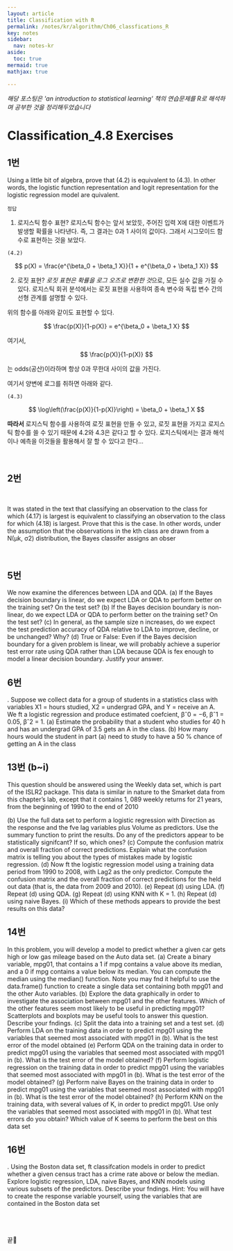 ```yaml
---
layout: article
title: Classification with R
permalink: /notes/kr/algorithm/Ch06_classfications_R
key: notes
sidebar:
  nav: notes-kr
aside:
  toc: true
mermaid: true
mathjax: true

---
```



*해당 포스팅은 'an introduction to statistical learning' 책의 연습문제를 R로 해석하며 공부한 것을 정리해두었습니다*


# Classification_4.8 Exercises


## 1번

 Using a little bit of algebra, prove that (4.2) is equivalent to (4.3). In other words, the logistic function representation and logit representation for the logistic regression model are quivalent.


`정답`
1. 로지스틱 함수 표현?
 로지스틱 함수는 앞서 보았듯, 주어진 입력 X에 대한 이벤트가 발생할 확률을 나타낸다. 즉, 그 결과는 0과 1 사이의 값이다. 그래서 시그모이드 함수로 표현하는 것을 보았다.

`(4.2)`

 $$ p(X) = \frac{e^{\beta_0 + \beta_1 X}}{1 + e^{\beta_0 + \beta_1 X}} $$


2. 로짓 표현?
 *로짓 표현은 확률을 로그 오즈로 변환한 것*으로, 모든 실수 값을 가질 수 있다. 로지스틱 회귀 분석에서는 로짓 표현을 사용하여 종속 변수와 독립 변수 간의 선형 관계를 설명할 수 있다.

위의 함수를 아래와 같이도 표현할 수 있다.


$$ \frac{p(X)}{1-p(X)} = e^{\beta_0 + \beta_1 X} $$



여기서, 

$$ \frac{p(X)}{1-p(X)} $$

는 odds(공산)이라하며 항상 0과 무한대 사이의 값을 가진다. 


여기서 양변에 로그를 취하면 아래와 같다.



`(4.3)`

$$ \log\left(\frac{p(X)}{1-p(X)}\right) = \beta_0 + \beta_1 X $$



**따라서** 
로지스틱 함수를 사용하여 로짓 표현을 만들 수 있고, 로짓 표현을 가지고 로지스틱 함수를 쓸 수 있기 때문에 4.2와 4.3은 같다고 할 수 있다. 로지스틱에서는 결과 해석이나 예측을 이것들을 활용해서 잘 할 수 있다고 한다...



<br>

## 2번

<br>

It was stated in the text that classifying an observation to the class for which (4.17) is largest is equivalent to classifying an observation to the class for which (4.18) is largest. Prove that this is the case. In other words, under the assumption that the observations in the kth class are drawn from a N(µk, σ2) distribution, the Bayes classifer assigns an obser



<br>

## 5번
We now examine the diferences between LDA and QDA.
(a) If the Bayes decision boundary is linear, do we expect LDA or
QDA to perform better on the training set? On the test set?
(b) If the Bayes decision boundary is non-linear, do we expect LDA
or QDA to perform better on the training set? On the test set?
(c) In general, as the sample size n increases, do we expect the test
prediction accuracy of QDA relative to LDA to improve, decline,
or be unchanged? Why?
(d) True or False: Even if the Bayes decision boundary for a given
problem is linear, we will probably achieve a superior test error rate using QDA rather than LDA because QDA is fex enough to model a linear decision boundary. Justify your answer.


## 6번

. Suppose we collect data for a group of students in a statistics class
with variables X1 = hours studied, X2 = undergrad GPA, and Y =
receive an A. We ft a logistic regression and produce estimated
coefcient, βˆ0 = −6, βˆ1 = 0.05, βˆ2 = 1.
(a) Estimate the probability that a student who studies for 40 h and
has an undergrad GPA of 3.5 gets an A in the class.
(b) How many hours would the student in part (a) need to study to
have a 50 % chance of getting an A in the class

## 13번 (b~i)

This question should be answered using the Weekly data set, which
is part of the ISLR2 package. This data is similar in nature to the
Smarket data from this chapter’s lab, except that it contains 1, 089
weekly returns for 21 years, from the beginning of 1990 to the end of
2010


(b) Use the full data set to perform a logistic regression with
Direction as the response and the fve lag variables plus Volume
as predictors. Use the summary function to print the results. Do
any of the predictors appear to be statistically signifcant? If so,
which ones?
(c) Compute the confusion matrix and overall fraction of correct
predictions. Explain what the confusion matrix is telling you
about the types of mistakes made by logistic regression.
(d) Now ft the logistic regression model using a training data period
from 1990 to 2008, with Lag2 as the only predictor. Compute the
confusion matrix and the overall fraction of correct predictions
for the held out data (that is, the data from 2009 and 2010).
(e) Repeat (d) using LDA.
(f) Repeat (d) using QDA.
(g) Repeat (d) using KNN with K = 1.
(h) Repeat (d) using naive Bayes.
(i) Which of these methods appears to provide the best results on
this data?


## 14번

In this problem, you will develop a model to predict whether a given
car gets high or low gas mileage based on the Auto data set.
(a) Create a binary variable, mpg01, that contains a 1 if mpg contains
a value above its median, and a 0 if mpg contains a value below
its median. You can compute the median using the median()
function. Note you may fnd it helpful to use the data.frame()
function to create a single data set containing both mpg01 and
the other Auto variables.
(b) Explore the data graphically in order to investigate the association between mpg01 and the other features. Which of the other
features seem most likely to be useful in predicting mpg01? Scatterplots and boxplots may be useful tools to answer this question. Describe your fndings.
(c) Split the data into a training set and a test set.
(d) Perform LDA on the training data in order to predict mpg01
using the variables that seemed most associated with mpg01 in
(b). What is the test error of the model obtained (e) Perform QDA on the training data in order to predict mpg01
using the variables that seemed most associated with mpg01 in
(b). What is the test error of the model obtained?
(f) Perform logistic regression on the training data in order to predict mpg01 using the variables that seemed most associated with
mpg01 in (b). What is the test error of the model obtained?
(g) Perform naive Bayes on the training data in order to predict
mpg01 using the variables that seemed most associated with mpg01
in (b). What is the test error of the model obtained?
(h) Perform KNN on the training data, with several values of K, in
order to predict mpg01. Use only the variables that seemed most
associated with mpg01 in (b). What test errors do you obtain?
Which value of K seems to perform the best on this data set

## 16번

. Using the Boston data set, ft classifcation models in order to predict
whether a given census tract has a crime rate above or below the median. Explore logistic regression, LDA, naive Bayes, and KNN models
using various subsets of the predictors. Describe your fndings.
Hint: You will have to create the response variable yourself, using the
variables that are contained in the Boston data set



<br><br><br>
끝🙂
<br><br><br>